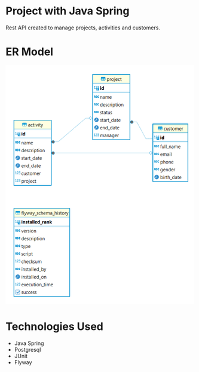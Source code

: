 # Project with Java Spring #
Rest API created to manage projects, activities and customers.
# ER Model #
![ER](https://github.com/pbattistella/backend-api-rest-project/blob/main/Model-ER-Project.png)

# Technologies Used #
- Java Spring
- Postgresql
- JUnit
- Flyway

